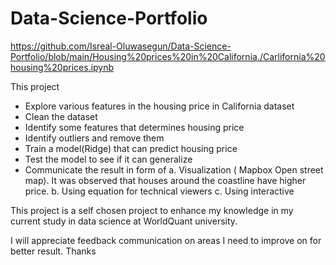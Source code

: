 # Data-Science-Portfolio
https://github.com/Isreal-Oluwasegun/Data-Science-Portfolio/blob/main/Housing%20prices%20in%20California./Carlifornia%20housing%20prices.ipynb

This project
- Explore various features in the housing price in California dataset
- Clean the dataset
- Identify some features that determines housing price
- Identify outliers and remove them
- Train a model(Ridge) that can predict housing price
- Test the model to see if it can generalize
- Communicate the result in form of
    a. Visualization ( Mapbox Open street map). It was observed 
        that houses around the coastline have higher price.
    b. Using equation for technical viewers 
    c. Using interactive 
    
This project is a self chosen project to enhance my knowledge in my current study in data science at WorldQuant university.

I will appreciate feedback communication on areas I need to improve on for better result. Thanks
